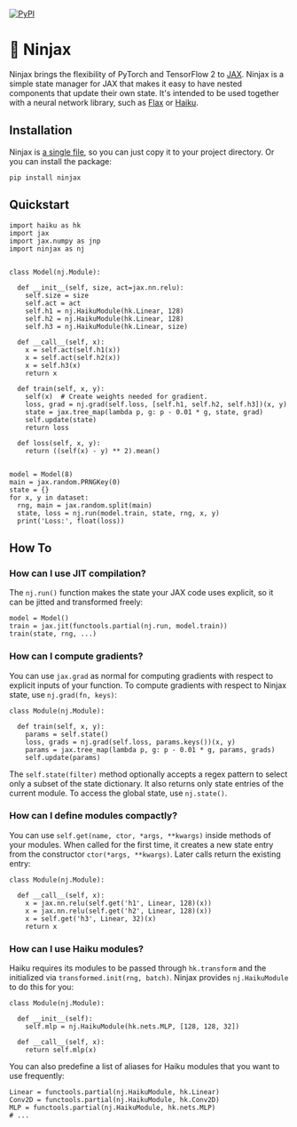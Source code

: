 [![PyPI](https://img.shields.io/pypi/v/ninjax.svg)](https://pypi.python.org/pypi/ninjax/#history)

# 🥷  Ninjax

Ninjax brings the flexibility of PyTorch and TensorFlow 2 to [JAX][jax]. Ninjax
is a simple state manager for JAX that makes it easy to have nested components
that update their own state. It's intended to be used together with a neural
network library, such as [Flax][flax] or [Haiku][flax].

[jax]: https://github.com/google/jax
[flax]: https://github.com/google/flax
[haiku]: https://github.com/deepmind/dm-haiku

## Installation

Ninjax is [a single file][file], so you can just copy it to your project
directory. Or you can install the package:

```
pip install ninjax
```

[file]: https://github.com/danijar/ninjax/blob/main/ninjax/ninjax.py

## Quickstart

```python3
import haiku as hk
import jax
import jax.numpy as jnp
import ninjax as nj


class Model(nj.Module):

  def __init__(self, size, act=jax.nn.relu):
    self.size = size
    self.act = act
    self.h1 = nj.HaikuModule(hk.Linear, 128)
    self.h2 = nj.HaikuModule(hk.Linear, 128)
    self.h3 = nj.HaikuModule(hk.Linear, size)

  def __call__(self, x):
    x = self.act(self.h1(x))
    x = self.act(self.h2(x))
    x = self.h3(x)
    return x

  def train(self, x, y):
    self(x)  # Create weights needed for gradient.
    loss, grad = nj.grad(self.loss, [self.h1, self.h2, self.h3])(x, y)
    state = jax.tree_map(lambda p, g: p - 0.01 * g, state, grad)
    self.update(state)
    return loss

  def loss(self, x, y):
    return ((self(x) - y) ** 2).mean()


model = Model(8)
main = jax.random.PRNGKey(0)
state = {}
for x, y in dataset:
  rng, main = jax.random.split(main)
  state, loss = nj.run(model.train, state, rng, x, y)
  print('Loss:', float(loss))
```

## How To

### How can I use JIT compilation?

The `nj.run()` function makes the state your JAX code uses explicit, so it can
be jitted and transformed freely:

```python3
model = Model()
train = jax.jit(functools.partial(nj.run, model.train))
train(state, rng, ...)
```

### How can I compute gradients?

You can use `jax.grad` as normal for computing gradients with respect to
explicit inputs of your function. To compute gradients with respect to Ninjax
state, use `nj.grad(fn, keys)`:

```python3
class Module(nj.Module):

  def train(self, x, y):
    params = self.state()
    loss, grads = nj.grad(self.loss, params.keys())(x, y)
    params = jax.tree_map(lambda p, g: p - 0.01 * g, params, grads)
    self.update(params)
```

The `self.state(filter)` method optionally accepts a regex pattern to select
only a subset of the state dictionary. It also returns only state entries of
the current module. To access the global state, use `nj.state()`.

### How can I define modules compactly?

You can use `self.get(name, ctor, *args, **kwargs)` inside methods of your
modules. When called for the first time, it creates a new state entry from the
constructor `ctor(*args, **kwargs)`. Later calls return the existing entry:

```python3
class Module(nj.Module):

  def __call__(self, x):
    x = jax.nn.relu(self.get('h1', Linear, 128)(x))
    x = jax.nn.relu(self.get('h2', Linear, 128)(x))
    x = self.get('h3', Linear, 32)(x)
    return x
```

### How can I use Haiku modules?

Haiku requires its modules to be passed through `hk.transform` and the
initialized via `transformed.init(rng, batch)`. Ninjax provides
`nj.HaikuModule` to do this for you:

```python3
class Module(nj.Module):

  def __init__(self):
    self.mlp = nj.HaikuModule(hk.nets.MLP, [128, 128, 32])

  def __call__(self, x):
    return self.mlp(x)
```

You can also predefine a list of aliases for Haiku modules that you want to use
frequently:

```python3
Linear = functools.partial(nj.HaikuModule, hk.Linear)
Conv2D = functools.partial(nj.HaikuModule, hk.Conv2D)
MLP = functools.partial(nj.HaikuModule, hk.nets.MLP)
# ...
```

